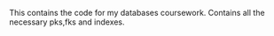 This contains the code for my databases coursework.
Contains all the necessary pks,fks and indexes.
